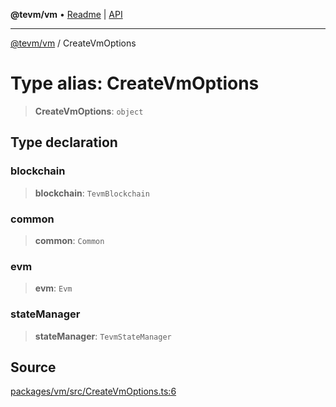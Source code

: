 **@tevm/vm** • [Readme](../README.md) \| [API](../globals.md)

***

[@tevm/vm](../README.md) / CreateVmOptions

# Type alias: CreateVmOptions

> **CreateVmOptions**: `object`

## Type declaration

### blockchain

> **blockchain**: `TevmBlockchain`

### common

> **common**: `Common`

### evm

> **evm**: `Evm`

### stateManager

> **stateManager**: `TevmStateManager`

## Source

[packages/vm/src/CreateVmOptions.ts:6](https://github.com/evmts/tevm-monorepo/blob/main/packages/vm/src/CreateVmOptions.ts#L6)

